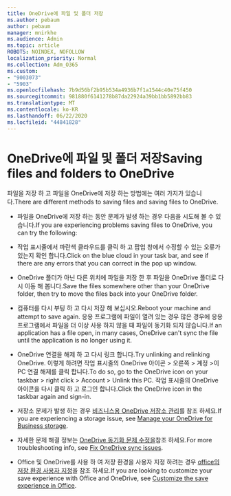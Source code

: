 ```yaml
---
title: OneDrive에 파일 및 폴더 저장
ms.author: pebaum
author: pebaum
manager: mnirkhe
ms.audience: Admin
ms.topic: article
ROBOTS: NOINDEX, NOFOLLOW
localization_priority: Normal
ms.collection: Adm_O365
ms.custom:
- "9003073"
- "5903"
ms.openlocfilehash: 7b9d56bf2b95b534a4936b7f1a1544c40e75f450
ms.sourcegitcommit: 981880f6141278b87da22924a39bb1bb5892bb83
ms.translationtype: MT
ms.contentlocale: ko-KR
ms.lasthandoff: 06/22/2020
ms.locfileid: "44841828"
---
```

# <a name="saving-files-and-folders-to-onedrive"></a><span data-ttu-id="7f85b-102">OneDrive에 파일 및 폴더 저장</span><span class="sxs-lookup"><span data-stu-id="7f85b-102">Saving files and folders to OneDrive</span></span>

<span data-ttu-id="7f85b-103">파일을 저장 하 고 파일을 OneDrive에 저장 하는 방법에는 여러 가지가 있습니다.</span><span class="sxs-lookup"><span data-stu-id="7f85b-103">There are different methods to saving files and saving files to OneDrive.</span></span>

- <span data-ttu-id="7f85b-104">파일을 OneDrive에 저장 하는 동안 문제가 발생 하는 경우 다음을 시도해 볼 수 있습니다.</span><span class="sxs-lookup"><span data-stu-id="7f85b-104">If you are experiencing problems saving files to OneDrive, you can try the following:</span></span>

- <span data-ttu-id="7f85b-105">작업 표시줄에서 파란색 클라우드를 클릭 하 고 팝업 창에서 수정할 수 있는 오류가 있는지 확인 합니다.</span><span class="sxs-lookup"><span data-stu-id="7f85b-105">Click on the blue cloud in your task bar, and see if there are any errors that you can correct in the pop up window.</span></span>
- <span data-ttu-id="7f85b-106">OneDrive 폴더가 아닌 다른 위치에 파일을 저장 한 후 파일을 OneDrive 폴더로 다시 이동 해 봅니다.</span><span class="sxs-lookup"><span data-stu-id="7f85b-106">Save the files somewhere other than your OneDrive folder, then try to move the files back into your OneDrive folder.</span></span>
- <span data-ttu-id="7f85b-107">컴퓨터를 다시 부팅 하 고 다시 저장 해 보십시오.</span><span class="sxs-lookup"><span data-stu-id="7f85b-107">Reboot your machine and attempt to save again.</span></span> <span data-ttu-id="7f85b-108">응용 프로그램에 파일이 열려 있는 경우 많은 경우에 응용 프로그램에서 파일을 더 이상 사용 하지 않을 때 파일이 동기화 되지 않습니다.</span><span class="sxs-lookup"><span data-stu-id="7f85b-108">If an application has a file open, in many cases, OneDrive can't sync the file until the application is no longer using it.</span></span>
- <span data-ttu-id="7f85b-109">OneDrive 연결을 해제 하 고 다시 링크 합니다.</span><span class="sxs-lookup"><span data-stu-id="7f85b-109">Try unlinking and relinking OneDrive.</span></span> <span data-ttu-id="7f85b-110">이렇게 하려면 작업 표시줄의 OneDrive 아이콘 > 오른쪽 > 계정 >이 PC 연결 해제를 클릭 합니다.</span><span class="sxs-lookup"><span data-stu-id="7f85b-110">To do so, go to the OneDrive icon on your taskbar > right click > Account > Unlink this PC.</span></span> <span data-ttu-id="7f85b-111">작업 표시줄의 OneDrive 아이콘을 다시 클릭 하 고 로그인 합니다.</span><span class="sxs-lookup"><span data-stu-id="7f85b-111">Click the OneDrive icon in the taskbar again and sign-in.</span></span>
- <span data-ttu-id="7f85b-112">저장소 문제가 발생 하는 경우 [비즈니스용 OneDrive 저장소 관리](https://support.microsoft.com/office/31519161-059c-4764-b6f8-f5cd29f7fe68)를 참조 하세요.</span><span class="sxs-lookup"><span data-stu-id="7f85b-112">If you are experiencing a storage issue, see  [Manage your OneDrive for Business storage](https://support.microsoft.com/office/31519161-059c-4764-b6f8-f5cd29f7fe68).</span></span>
- <span data-ttu-id="7f85b-113">자세한 문제 해결 정보는 [OneDrive 동기화 문제 수정을](https://docs.microsoft.com/alchemyinsights/fix-onedrive-sync-issues)참조 하세요.</span><span class="sxs-lookup"><span data-stu-id="7f85b-113">For more troubleshooting info, see  [Fix OneDrive sync issues](https://docs.microsoft.com/alchemyinsights/fix-onedrive-sync-issues).</span></span>  
- <span data-ttu-id="7f85b-114">Office 및 OneDrive를 사용 하 여 저장 환경을 사용자 지정 하려는 경우 [office의 저장 환경 사용자 지정](https://support.microsoft.com/office/786200a7-f5f2-4d26-a3ae-b78c60dd5d3b)을 참조 하세요.</span><span class="sxs-lookup"><span data-stu-id="7f85b-114">If you are looking to customize your save experience with Office and OneDrive, see  [Customize the save experience in Office](https://support.microsoft.com/office/786200a7-f5f2-4d26-a3ae-b78c60dd5d3b).</span></span>

